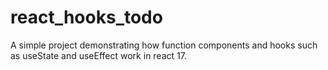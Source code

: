 # react_hooks_todo

A simple project demonstrating how function components and hooks such as useState and useEffect work in react 17.